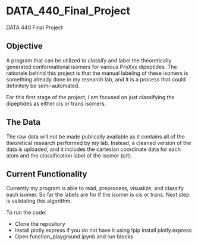 # DATA_440_Final_Project
DATA 440 Final Project

## **Objective**
A program that can be utilized to classify and label the theoretically generated conformational isomers for various ProXxx dipeptides. The rationale behind this project is that the manual labeling of these isomers is something already done in my research lab, and it is a process that could definitely be semi-automated. 

For this first stage of the project, I am focused on just classifying the dipeptides as either cis or trans isomers. 

## **The Data**

The raw data will not be made publically available as it contains all of the theoretical research performed by my lab. Instead, a cleaned version of the data is uploaded, and it includes the cartesian coordinate data for each atom and the classification label of the isomer (c/t). 

## **Current Functionality**

Currently my program is able to read, preprocess, visualize, and classify each isomer. So far the labels are for if the isomer is cis or trans. Next step is validating this algorithm.  

To run the code:
- Clone the repository
- Install plotly.express if you do not have it using
  !pip install plotly.express
- Open function_playground.ipynb and run blocks
